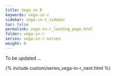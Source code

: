```yaml
---
title: Vega in R
keywords: vega-in-r
sidebar: vega-in-r_sidebar
toc: false
permalink: vega-in-r_landing_page.html
folder: vega-in-r
series: vega-in-r-series
weight: 0
---
```


To be updated ...

{% include custom/series_vega-in-r_next.html %}
